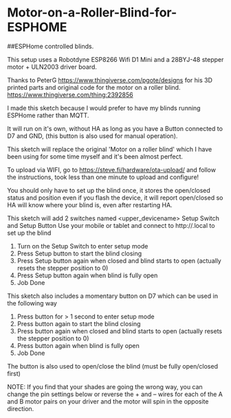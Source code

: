# Motor-on-a-Roller-Blind-for-ESPHOME
##ESPHome controlled blinds.

This setup uses a Robotdyne ESP8266 Wifi D1 Mini and a 28BYJ-48 stepper motor + ULN2003 driver board.

Thanks to PeterG https://www.thingiverse.com/pgote/designs for his 3D printed parts and original code for the motor on a
roller blind. https://www.thingiverse.com/thing:2392856

I made this sketch because I would prefer to have my blinds running ESPHome rather than MQTT.

It will run on it's own, without HA as long as you have a Button connected to D7 and GND, (this button is also used for manual operation).

This sketch will replace the original 'Motor on a roller blind' which I have been using for some time myself and it's been almost perfect.

To upload via WIFI, go to https://steve.fi/hardware/ota-upload/ and follow the instructions, took less than one minute to upload and configure!

You should only have to set up the blind once, it stores the open/closed status and position even if you flash the device, it will report open/closed so HA will know where your blind is, even after restarting HA.

 This sketch will add 2 switches named <upper_devicename> Setup Switch and Setup Button
 Use your mobile or tablet and connect to http://<devicename>.local to set up the blind

 1) Turn on the Setup Switch to enter setup mode
 2) Press Setup button to start the blind closing
 3) Press Setup button again when closed and blind starts to open (actually resets the stepper position to 0)
 4) Press Setup button again when blind is fully open
 5) Job Done

 This sketch also includes a momentary button on D7 which can be used in the following way

 1) Press button for > 1 second to enter setup mode
 2) Press button again to start the blind closing
 3) Press button again when closed and blind starts to open (actually resets the stepper position to 0)
 4) Press button again when blind is fully open
 5) Job Done

 The button is also used to open/close the blind (must be fully open/closed first)

 NOTE:  If you find that your shades are going the wrong way, you can change the pin
        settings below or reverse the + and – wires for each of the A and B motor
        pairs on your driver and the motor will spin in the opposite direction.

